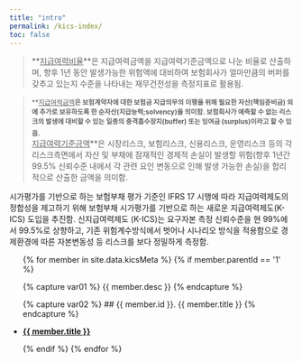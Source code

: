 ```yaml
---
title: "intro"
permalink: /kics-index/
toc: false
---
```


> **<u>지급여력비율</u>**은 지급여력금액을 지급여력기준금액으로 나눈 비율로 산출하며, 향후 1년 동안 발생가능한 위험액에 대비하여 보험회사가 얼마만큼의 버퍼를 갖추고 있는지 수준을 나타내는 재무건전성을 측정지표로 활용됨.

> <sub>**<u>지급여력금액</u>**은 보험계약자에 대한 보험금 지급의무의 이행을 위해 필요한 자산(책임준비금) 외에 추가로 보유하도록 한 순자산(지급능력;solvency)을 의미함.  보험회사가 예측할 수 없는 리스크의 발생에 대비할 수 있는 일종의 충격흡수장치(buffer) 또는 잉여금 (surplus)이라고 할 수 있음.</sub>   
<sub>**<u>지급여력기준금액</u>**은 시장리스크, 보험리스크, 신용리스크, 운영리스크 등의 각 리스크측면에서 자산 및 부채에 잠재적인 경제적 손실이 발생할 위험(향후 1년간 99.5% 신뢰수준 내에서 각 관련 요인 변동으로 인해 발생 가능한 손실)을 합리적으로 산출한 금액을 의미함.</sub>


시가평가를 기반으로 하는 보험부채 평가 기준인 IFRS 17 시행에 따라 지급여력제도의 정합성을 제고하기 위해 보험부채 시가평가를 기반으로 하는 새로운 지급여력제도(K-ICS) 도입을 추진함. 신지급여력제도 (K-ICS)는 요구자본 측정 신뢰수준을 현 99%에서 99.5%로 상향하고, 기존 위험계수방식에서 벗어나 시나리오 방식을 적용함으로 경제환경에 따른 자본변동성 등 리스크를 보다 정밀하게 측정함.

<ul>
{% for member in site.data.kicsMeta %}
 {% if member.parentId == '1' %}

  {% capture var01 %}
       {{ member.desc }}
  {% endcapture %}

  {% capture var02 %}
    ## {{ member.id }}. {{ member.title }}
  {% endcapture %}

  <li><a href="https://sun0lee.github.io/{{ member.path }}"><strong>{{ member.title }}</strong></a></li>
  <!--p>{{ var01 }}</p-->

 {% endif %}
{% endfor %}
</ul>
